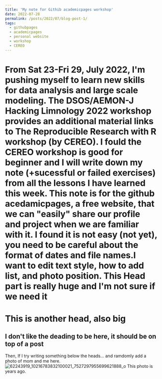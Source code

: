 ```yaml
---
title: 'My note for Githib academicpages workshop'
date: 2022-07-28
permalink: /posts/2022/07/blog-post-1/
tags:
  - githubpages
  - academicpages
  - personal website
  - workshop
  - CEREO
---
```


From Sat 23-Fri 29, July 2022, I'm pushing myself to learn new skills for data analysis and large scale modeling. The DSOS/AEMON-J Hacking Limnology 2022 workshop provides an additional material links to The Reproducible Research with R workshop (by CEREO). I fould the CEREO workshop is good for beginner and I will write down my note (+sucessful or failed exercises) from all the lessons I have learned this week.
This note is for the github acedamicpages, a free website, that we can "easily" share our profile and project when we are familiar with it. 
I found it is not easy (not yet), you need to be careful about the format of dates and file names.I want to edit text style, how to add list, and photo position.
This Head part is really huge and I'm not sure if we need it
======
This is another head, also big
======

I don't like the deading to be here, it should be on top of a post
------
Then, If I try writing something below the heads... and ramdomly add a photo of mom and me here.
![62243919_10216783832100021_7527297955699621888_o](https://user-images.githubusercontent.com/109859423/181484526-a81f5e3a-5bbd-4ec4-9331-e95990be0836.jpg)
This photo is years ago.

